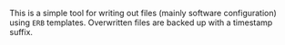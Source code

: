 This is a simple tool for writing out files (mainly software configuration) using `ERB` templates. Overwritten files are backed up with a timestamp suffix.
